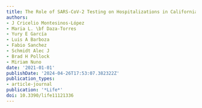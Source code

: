 ```yaml
---
title: The Role of SARS-CoV-2 Testing on Hospitalizations in California
authors:
- J Cricelio Montesinos-López
- Maria L. \bf Daza-Torres
- Yury E García
- Luis A Barboza
- Fabio Sanchez
- Schmidt Alec J
- Brad H Pollock
- Miriam Nuno
date: '2021-01-01'
publishDate: '2024-04-26T17:53:07.382322Z'
publication_types:
- article-journal
publication: '*Life*'
doi: 10.3390/life11121336
---
```

